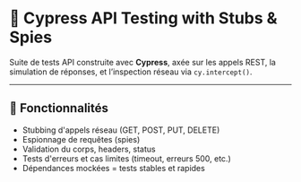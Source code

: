 # 🚀 Cypress API Testing with Stubs & Spies

Suite de tests API construite avec **Cypress**, axée sur les appels REST, la simulation de réponses, et l’inspection réseau via `cy.intercept()`.

---

## 🔧 Fonctionnalités

- Stubbing d'appels réseau (GET, POST, PUT, DELETE)
- Espionnage de requêtes (spies)
- Validation du corps, headers, status
- Tests d'erreurs et cas limites (timeout, erreurs 500, etc.)
- Dépendances mockées = tests stables et rapides
